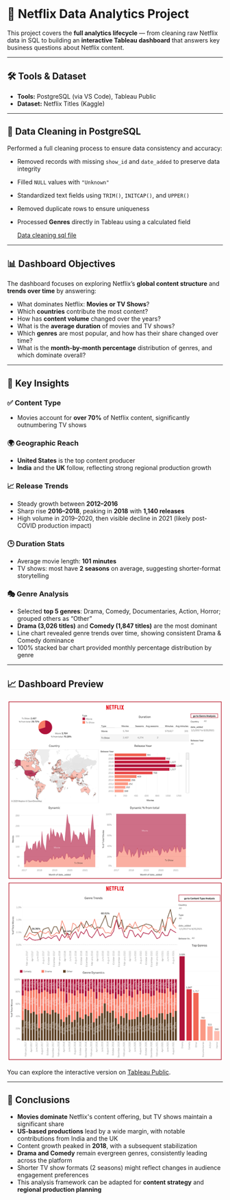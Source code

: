 # 🎯 Netflix Data Analytics Project 

This project covers the **full analytics lifecycle** — from cleaning raw Netflix data in SQL to building an **interactive Tableau dashboard** that answers key business questions about Netflix content.

---

## 🛠 Tools & Dataset
- **Tools:** PostgreSQL (via VS Code), Tableau Public
- **Dataset:** Netflix Titles (Kaggle)

---

## 🧹 Data Cleaning in PostgreSQL
Performed a full cleaning process to ensure data consistency and accuracy:
- Removed records with missing `show_id` and `date_added` to preserve data integrity
- Filled `NULL` values with `"Unknown"`
- Standardized text fields using `TRIM()`, `INITCAP()`, and `UPPER()`
- Removed duplicate rows to ensure uniqueness
- Processed **Genres** directly in Tableau using a calculated field

  [Data cleaning sql file](data_cleaning.sql)

---

## 📊 Dashboard Objectives
The dashboard focuses on exploring Netflix’s **global content structure** and **trends over time** by answering:
- What dominates Netflix: **Movies or TV Shows**?
- Which **countries** contribute the most content?
- How has **content volume** changed over the years?
- What is the **average duration** of movies and TV shows?
- Which **genres** are most popular, and how has their share changed over time?
- What is the **month-by-month percentage** distribution of genres, and which dominate overall?

---

## 📌 Key Insights

### ✅ Content Type
- Movies account for **over 70%** of Netflix content, significantly outnumbering TV shows

### 🌍 Geographic Reach
- **United States** is the top content producer
- **India** and the **UK** follow, reflecting strong regional production growth

### 📈 Release Trends
- Steady growth between **2012–2016**
- Sharp rise **2016–2018**, peaking in **2018** with **1,140 releases**
- High volume in 2019–2020, then visible decline in 2021 (likely post-COVID production impact)

### 🕒 Duration Stats
- Average movie length: **101 minutes**
- TV shows: most have **2 seasons** on average, suggesting shorter-format storytelling

### 🎭 Genre Analysis
- Selected **top 5 genres**: Drama, Comedy, Documentaries, Action, Horror; grouped others as “Other”
- **Drama (3,026 titles)** and **Comedy (1,847 titles)** are the most dominant
- Line chart revealed genre trends over time, showing consistent Drama & Comedy dominance
- 100% stacked bar chart provided monthly percentage distribution by genre

---

## 📈 Dashboard Preview
![Netflix Dashboard Preview](Content%20Types%20Analysis.png)
![Netflix Dashboard Preview](Genre%20Analysis.png)

You can explore the interactive version on [Tableau Public](https://public.tableau.com/views/NetflixAnalysis_17544774090480/ContentTypesAnalysis?:language=en-US&:redirect=auth&:display_count=n&:origin=viz_share_link).

---

## 📝 Conclusions
- **Movies dominate** Netflix's content offering, but TV shows maintain a significant share
- **US-based productions** lead by a wide margin, with notable contributions from India and the UK
- Content growth peaked in **2018**, with a subsequent stabilization
- **Drama and Comedy** remain evergreen genres, consistently leading across the platform
- Shorter TV show formats (2 seasons) might reflect changes in audience engagement preferences
- This analysis framework can be adapted for **content strategy** and **regional production planning**
